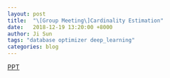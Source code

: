 ```yaml
---
layout: post
title:  "\[Group Meeting\]Cardinality Estimation"
date:   2018-12-19 13:20:00 +8000
author: Ji Sun
tags: "database optimizer deep_learning"
categories: blog
---
```

[PPT](/resource/cardinality.pdf)